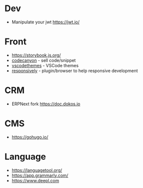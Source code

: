 # Dev

* Manipulate your jwt https://jwt.io/

# Front

* https://storybook.js.org/
* [codecanyon](https://codecanyon.net/) - sell code/snippet
* [vscodethemes](https://vscodethemes.com/) - VSCode themes
* [responsively](https://responsively.app/) - plugin/browser to help responsive development

# CRM

*  ERPNext fork https://doc.dokos.io

# CMS

* https://gohugo.io/

# Language

* https://languagetool.org/
* https://app.grammarly.com/
* https://www.deepl.com

